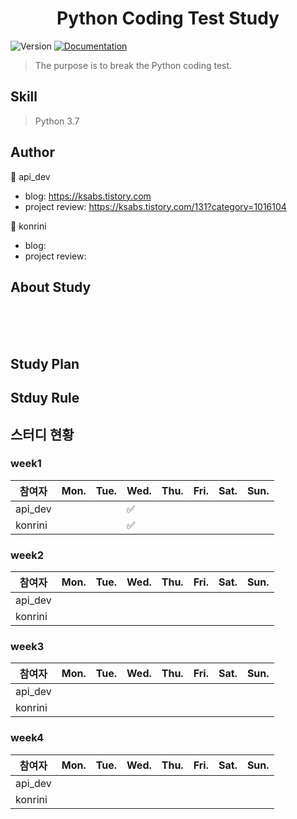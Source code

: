 <h1 align="center"> Python Coding Test Study </h1>
<p>
  <img alt="Version" src="https://img.shields.io/badge/version-1.0-blue.svg?cacheSeconds=2592000" />
  <a href="https://github.com/dongho108/ClassFlix" target="_blank">
    <img alt="Documentation" src="https://img.shields.io/badge/documentation-yes-brightgreen.svg" />
  </a>
</p>

>  The purpose is to break the Python coding test.


## Skill
> Python 3.7 <br>


## Author

👤  api_dev

* blog: https://ksabs.tistory.com
* project review: https://ksabs.tistory.com/131?category=1016104

👤  konrini

* blog: 
* project review: 

## About Study
 <br><br>
<br>

## Study Plan

## Stduy Rule

## 스터디 현황
### week1

|참여자|Mon.|Tue.|Wed.|Thu.|Fri.|Sat.|Sun.|
|------|---|---|---|---|---|---|---|
|api_dev|||:white_check_mark:|||||
|konrini|||:white_check_mark:|||||

### week2
|참여자|Mon.|Tue.|Wed.|Thu.|Fri.|Sat.|Sun.|
|------|---|---|---|---|---|---|---|
|api_dev||||||||
|konrini||||||||

### week3
|참여자|Mon.|Tue.|Wed.|Thu.|Fri.|Sat.|Sun.|
|------|---|---|---|---|---|---|---|
|api_dev||||||||
|konrini||||||||

### week4
|참여자|Mon.|Tue.|Wed.|Thu.|Fri.|Sat.|Sun.|
|------|---|---|---|---|---|---|---|
|api_dev||||||||
|konrini||||||||